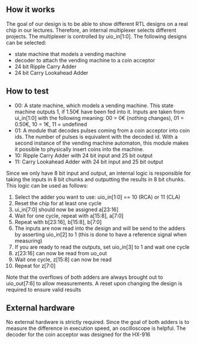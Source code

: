 <!---

This file is used to generate your project datasheet. Please fill in the information below and delete any unused
sections.

You can also include images in this folder and reference them in the markdown. Each image must be less than
512 kb in size, and the combined size of all images must be less than 1 MB.
-->

## How it works

The goal of our design is to be able to show different RTL designs on a real chip in our lectures. Therefore, an internal multiplexer selects different projects. The multiplexer is controlled by uio_in[1:0]. The following designs can be selected:
+ state machine that models a vending machine
+ decoder to attach the vending machine to a coin acceptor
+ 24 bit Ripple Carry Adder
+ 24 bit Carry Lookahead Adder


## How to test

+ 00: A state machine, which models a vending machine. This state machine outputs 1, if 1.50€ have been fed into it. Inputs are taken from ui_in[1:0] with the following meaning: 00 = 0€ (nothing changes), 01 = 0.50€, 10 = 1€, 11 = undefined
+ 01: A module that decodes pulses coming from a coin acceptor into coin ids. The number of pulses is equivalent with the decoded id. With a second instance of the vending machine automaton, this module makes it possible to physically insert coins into the machine.
+ 10: Ripple Carry Adder with 24 bit input and 25 bit output
+ 11: Carry Lookahead Adder with 24 bit input and 25 bit output

Since we only have 8 bit input and output, an internal logic is responsible for taking the inputs in 8 bit chunks and outputting the results in 8 bit chunks. This logic can be used as follows:
1. Select the adder you want to use: uio_in[1:0] == 10 (RCA) or 11 (CLA)
2. Reset the chip for at least one cycle
3. ui_in[7:0] should now be assigned a[23:16]
4. Wait for one cycle, repeat with a[15:8], a[7:0]
5. Repeat with b[23:16], b[15:8], b[7:0]
6. The inputs are now read into the design and will be send to the adders by asserting uio_in[2] to 1 (this is done to have a reference signal when measuring)
7. If you are ready to read the outputs, set uio_in[3] to 1 and wait one cycle
8. z[23:16] can now be read from uo_out
9. Wait one cycle, z[15:8] can now be read
10. Repeat for z[7:0]

Note that the overflows of both adders are always brought out to uio_out[7:6] to allow measurements. A reset upon changing the design is required to ensure valid results

## External hardware

No external hardware is strictly required. Since the goal of both adders is to measure the difference in execution speed, an oscilloscope is helpful. The decoder for the coin acceptor was designed for the HX-916
